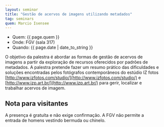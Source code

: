 ```yaml
---
layout: seminar
title: "Gestão de acervos de imagens utilizando metadados" 
tag: seminars
quem: Marcio Isensee 
---
```


- Quem:  {{ page.quem }}
- Onde:  FGV (sala 317)
- Quando: {{ page.date | date_to_string }}

O objetivo da palestra é abordar as formas de gestão de acervos de
imagens a partir da exploração de recursos oferecidos por padrões de
metadados. A palestra pretende fazer um resumo prático das
dificuldades e soluções encontradas pelos fotógrafos contemporâneos do
estúdio IZ fotos [http://www.izfotos.com/studio/](http://www.izfotos.com/studio/) e
[http://www.izp.art.br/](http://www.izp.art.br/) para gerir, localizar e trabalhar acervos de
imagem.

## Nota para visitantes

A presença é gratuíta e não exige confirmação. A FGV não permite a
entrada de homens vestindo bermuda ou chinelo.
